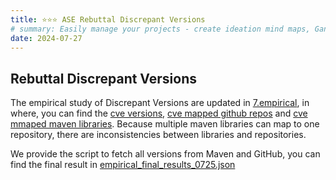 ```yaml
---
title: ⭐⭐⭐ ASE Rebuttal Discrepant Versions
# summary: Easily manage your projects - create ideation mind maps, Gantt charts, todo lists, and more!
date: 2024-07-27
---
```


## Rebuttal Discrepant Versions

The empirical study of Discrepant Versions are updated in [7.empirical](https://github.com/vision-version/vision-version.github.io/tree/main/Vision/7.empirical), in where, you can find the [cve versions](https://github.com/vision-version/vision-version.github.io/tree/main/Vision/7.empirical/cve_tags.json), [cve mapped github repos](https://github.com/vision-version/vision-version.github.io/tree/main/Vision/7.empirical/cve_github_map.json) and [cve mmaped maven libraries](https://github.com/vision-version/vision-version.github.io/tree/main/Vision/7.empirical/cve_ga_map.json). Because multiple maven libraries can map to one repository, there are inconsistencies between libraries and repositories.

We provide the script to fetch all versions from Maven and GitHub, you can find the final result in [empirical_final_results_0725.json](https://github.com/vision-version/vision-version.github.io/tree/main/Vision/7.empirical/empirical_final_results_0725.json)